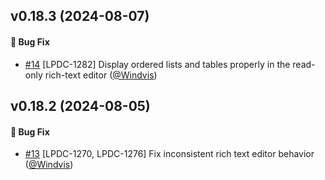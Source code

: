 ## v0.18.3 (2024-08-07)
#### :bug: Bug Fix
* [#14](https://github.com/lblod/frontend-lpdc/pull/14) [LPDC-1282] Display ordered lists and tables properly in the read-only rich-text editor ([@Windvis](https://github.com/Windvis))

## v0.18.2 (2024-08-05)
#### :bug: Bug Fix
* [#13](https://github.com/lblod/frontend-lpdc/pull/13) [LPDC-1270, LPDC-1276] Fix inconsistent rich text editor behavior ([@Windvis](https://github.com/Windvis))
